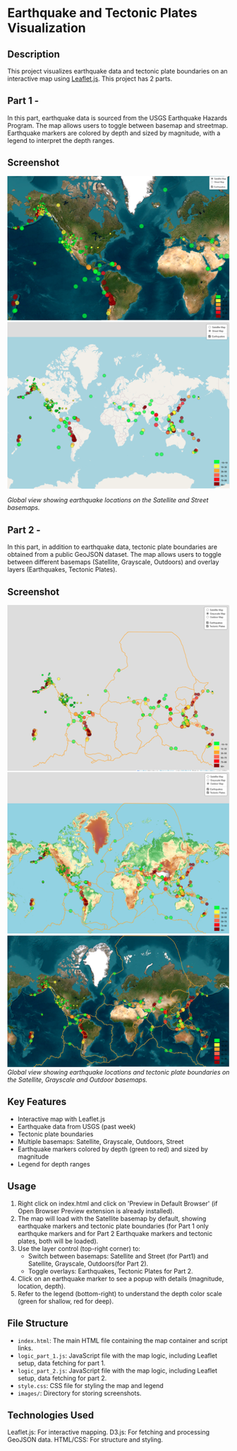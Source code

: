 # Earthquake and Tectonic Plates Visualization

## Description

This project visualizes earthquake data and tectonic plate boundaries on an interactive map using [Leaflet.js](https://leafletjs.com/). 
This project has 2 parts.

## Part 1 - 
In this part, earthquake data is sourced from the USGS Earthquake Hazards Program. The map allows users to toggle between basemap and streetmap. Earthquake markers are colored by depth and sized by magnitude, with a legend to interpret the depth ranges.

## Screenshot

![Earthquake Map](Images/satellite_map_part1.png)
![Earthquake Map](Images/street_map_part_1.png)

*Global view showing earthquake locations on the Satellite  and  Street basemaps.*

## Part 2 - 
In this part, in addition to earthquake data, tectonic plate boundaries are obtained from a public GeoJSON dataset. The map allows users to toggle between different basemaps (Satellite, Grayscale, Outdoors) and overlay layers (Earthquakes, Tectonic Plates). 

## Screenshot

![Earthquake Map](Images/grayscale_tectonic.png)
![Earthquake Map](Images/outdoor_map_tectonic.png)
![Earthquake Map](Images/satellite_tectonic.png)
*Global view showing earthquake locations and tectonic plate boundaries on the Satellite, Grayscale and Outdoor basemaps.*

## Key Features
- Interactive map with Leaflet.js
- Earthquake data from USGS (past week)
- Tectonic plate boundaries
- Multiple basemaps: Satellite, Grayscale, Outdoors, Street
- Earthquake markers colored by depth (green to red) and sized by magnitude
- Legend for depth ranges


## Usage

1. Right click on index.html and click on 'Preview in Default Browser' (if Open Browser Preview extension is already installed).
2. The map will load with the Satellite basemap by default, showing earthquake markers and tectonic plate boundaries (for Part 1 only earthquke markers and for Part 2 Earthquake markers and tectonic plates, both will be loaded).
3. Use the layer control (top-right corner) to:
   - Switch between basemaps: Satellite and Street (for Part1) and Satellite, Grayscale, Outdoors(for Part 2).
   - Toggle overlays: Earthquakes, Tectonic Plates for Part 2.
4. Click on an earthquake marker to see a popup with details (magnitude, location, depth).
5. Refer to the legend (bottom-right) to understand the depth color scale (green for shallow, red for deep).

## File Structure

- `index.html`: The main HTML file containing the map container and script links.
- `logic_part_1.js`: JavaScript file with the map logic, including Leaflet setup, data fetching for part 1.
- `logic_part_2.js`: JavaScript file with the map logic, including Leaflet setup, data fetching for part 2. 
- `style.css`: CSS file for styling the map and legend
- `images/`: Directory for storing screenshots.

## Technologies Used
Leaflet.js: For interactive mapping.
D3.js: For fetching and processing GeoJSON data.
HTML/CSS: For structure and styling.
